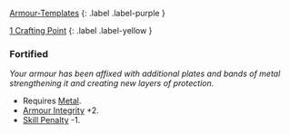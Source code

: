 
[Armour-Templates](Game/Armour-Templates)
{: .label .label-purple }

[1 Crafting Point](Game/Designing-Weapons#Crafting%20Points)
{: .label .label-yellow }
### Fortified
*Your armour has been affixed with additional plates and bands of metal strengthening it and creating new layers of protection.*
* Requires [Metal](Game/Metal).
* [Armour Integrity](Game/Core/Armour#Armour%20Integrity) +2.
* [Skill Penalty](Game/Core/Armour#Skill%20Penalty) -1.